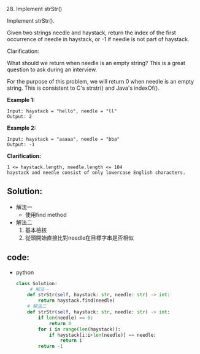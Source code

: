 28. Implement strStr()

Implement strStr().

Given two strings needle and haystack, return the index of the first occurrence of needle in haystack, or -1 if needle is not part of haystack.

Clarification:

What should we return when needle is an empty string? This is a great question to ask during an interview.

For the purpose of this problem, we will return 0 when needle is an empty string. This is consistent to C's strstr() and Java's indexOf().


<!-- **Note:**  -->

**Example 1:**
```
Input: haystack = "hello", needle = "ll"
Output: 2
```

**Example 2:**
```
Input: haystack = "aaaaa", needle = "bba"
Output: -1
```

**Clarification:**
```
1 <= haystack.length, needle.length <= 104
haystack and needle consist of only lowercase English characters.
```

## Solution:
- 解法一
  - 使用find method
- 解法二
  1. 基本檢核
  2. 從頭開始直接比對needle在目標字串是否相似

## code:

<!-- - java
  - Code
    ```java
    class Solution {
    }
    ``` -->
- python
    ```py
    class Solution:
         # 解法一
        def strStr(self, haystack: str, needle: str) -> int:
            return haystack.find(needle)
        # 解法二
        def strStr(self, haystack: str, needle: str) -> int:
            if len(needle) == 0:
                return 0
            for i in range(len(haystack)):
                if haystack[i:i+len(needle)] == needle:
                    return i
            return -1
    ```
